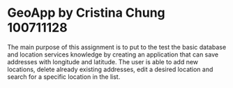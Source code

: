 # GeoApp by Cristina Chung 100711128

The main purpose of this assignment is to put to the test the basic database and location services knowledge by creating an application that can save addresses with longitude and latitude. The user is able to add new locations, delete already existing addresses, edit a desired location and search for a specific location in the list. 
